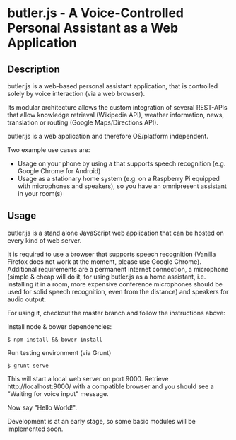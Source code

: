 # butler.js - A Voice-Controlled Personal Assistant as a Web Application

## Description

butler.js is a web-based personal assistant application, that is controlled solely by voice interaction 
(via a web browser).

Its modular architecture allows the custom integration of several REST-APIs that allow knowledge retrieval (Wikipedia API), 
weather information, news, translation or routing (Google Maps/Directions API).

butler.js is a web application and therefore OS/platform independent. 

Two example use cases are:

 - Usage on your phone by using a that supports speech recognition (e.g. Google Chrome for Android)
 - Usage as a stationary home system (e.g. on a Raspberry Pi equipped with microphones and speakers), so you have an omnipresent assistant in your room(s)

## Usage

butler.js is a stand alone JavaScript web application that can be hosted on every kind of web server.

It is required to use a browser that supports speech recognition (Vanilla Firefox does not work at the moment, please use Google Chrome).
Additional requirements are a permanent internet connection, a microphone (simple & cheap will do it, for using butler.js as a 
home assistant, i.e. installing it in a room, more expensive conference microphones should be used for solid speech 
recognition, even from the distance) and speakers for audio output.

For using it, checkout the master branch and follow the instructions above:


Install node & bower dependencies:

```
$ npm install && bower install
```


Run testing environment (via Grunt)

```
$ grunt serve
```

This will start a local web server on port 9000. Retrieve http://localhost:9000/ 
with a compatible browser and you should see a "Waiting for voice input" message.

Now say "Hello World!".


Development is at an early stage, so some basic modules will be implemented soon.
